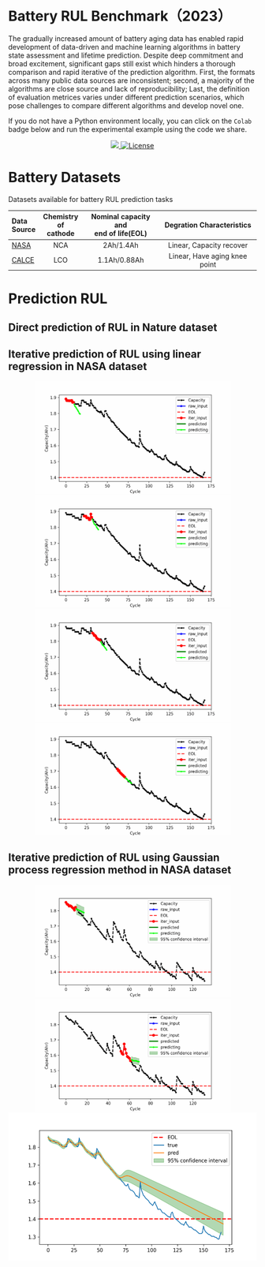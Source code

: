 # Battery RUL Benchmark（2023）

The gradually increased amount of battery aging data has enabled rapid development of data-driven and machine learning algorithms in battery state assessment and lifetime prediction. Despite deep commitment and broad excitement, significant gaps still exist which hinders a thorough comparison and rapid iterative of the prediction algorithm. First, the formats across many public data sources are inconsistent; second, a majority of the algorithms are close source and lack of reproducibility; Last, the definition of evaluation metrices varies under different prediction scenarios, which pose challenges to compare different algorithms and develop novel one. 



If you do not have a Python environment locally, you can click on the `Colab` badge below and run the experimental example using the code we share.

<p align="center">
    <a href="https://colab.research.google.com/drive/1dqpDPpVbww95NOQ2JLZ2cKixyY_kPi_7?usp=sharing">
        <img src="https://colab.research.google.com/assets/colab-badge.svg">
    </a>
    <a href="https://github.com/CXL-edu/Battery_RUL_Benchmark/blob/main/LICENSE">
        <img src="https://img.shields.io/badge/license-Apache%202.0-blue.svg" alt="License">
    </a>
</p>






# Battery Datasets

Datasets available for battery RUL prediction tasks

| Data <br />Source | Chemistry<br/>of cathode | Nominal capacity and<br/>end of life(EOL) | Degration Characteristics |
| :--------- | :---------: | :---------: | :---------: |
| [NASA](https://www.nasa.gov/content/prognostics-center-of-excellence-data-set-repository) | NCA | 2Ah/1.4Ah | Linear, Capacity recover |
| [CALCE](https://calce.umd.edu/battery-data) | LCO | 1.1Ah/0.88Ah | Linear, Have aging knee point |



# Prediction RUL



## Direct prediction of RUL in Nature dataset







## Iterative prediction of RUL using linear regression in NASA dataset



<div align=center><img src=".\file_to_readme\NASA\dynamic0.gif" alt="dynamic" width="399" height="228" /><img src=".\file_to_readme\NASA\dynamic22.gif" width="399" height="228" /></div>

<div align=center><img src=".\file_to_readme\NASA\dynamic32.gif" alt="dynamic" width="399" height="228" /><img src=".\file_to_readme\NASA\dynamic62.gif" width="399" height="228" /></div>



## Iterative prediction of RUL using Gaussian process regression method in NASA dataset



<div align=center><img src=".\file_to_readme\NASA\dynamic_GPR_0.gif" alt="dynamic" width="399" height="228" /><img src=".\file_to_readme\NASA\dynamic_GPR_52.gif" width="399" height="228" /></div>

<div align=center><img src=".\file_to_readme\NASA\GPR.png" width="630" height="300" /></div>

























